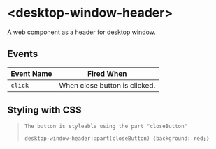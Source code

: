 # &lt;desktop-window-header&gt;

A web component as a header for desktop window. 


## Events

| Event Name | Fired When |
|------------|------------|
| `click`| When close button is clicked.

## Styling with CSS

>`The button is styleable using the part "closeButton"`
>```
>desktop-window-header::part(closeButton) {background: red;}
>```